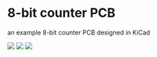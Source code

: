 # 8-bit counter PCB
 an example 8-bit counter PCB designed in KiCad

![](https://i.imgur.com/qLVuo9r.png)
![](https://i.imgur.com/eWcMa45.png)
![](https://i.imgur.com/TVWez2y.png)
